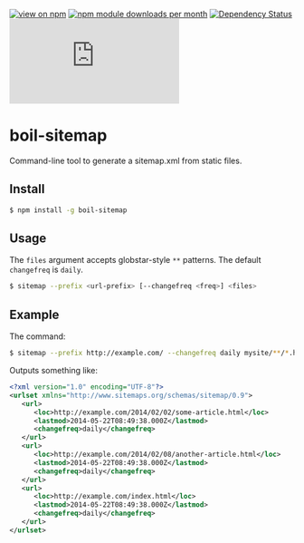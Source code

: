 [![view on npm](http://img.shields.io/npm/v/boil-sitemap.svg)](https://www.npmjs.org/package/boil-sitemap)
[![npm module downloads per month](http://img.shields.io/npm/dm/boil-sitemap.svg)](https://www.npmjs.org/package/boil-sitemap)
[![Dependency Status](https://david-dm.org/75lb/boil-sitemap.svg)](https://david-dm.org/75lb/boil-sitemap)
![Analytics](https://ga-beacon.appspot.com/UA-27725889-34/boil-sitemap/README.md?pixel)

boil-sitemap
============
Command-line tool to generate a sitemap.xml from static files. 

Install
-------
```sh
$ npm install -g boil-sitemap
```

Usage
-----
The `files` argument accepts globstar-style `**` patterns. The default `changefreq` is `daily`.
```sh
$ sitemap --prefix <url-prefix> [--changefreq <freq>] <files>
```

Example
-------
The command:
```sh
$ sitemap --prefix http://example.com/ --changefreq daily mysite/**/*.html
```
Outputs something like: 
```xml
<?xml version="1.0" encoding="UTF-8"?>
<urlset xmlns="http://www.sitemaps.org/schemas/sitemap/0.9">
   <url>
      <loc>http://example.com/2014/02/02/some-article.html</loc>
      <lastmod>2014-05-22T08:49:38.000Z</lastmod>
      <changefreq>daily</changefreq>
   </url>
   <url>
      <loc>http://example.com/2014/02/08/another-article.html</loc>
      <lastmod>2014-05-22T08:49:38.000Z</lastmod>
      <changefreq>daily</changefreq>
   </url>
   <url>
      <loc>http://example.com/index.html</loc>
      <lastmod>2014-05-22T08:49:38.000Z</lastmod>
      <changefreq>daily</changefreq>
   </url>
</urlset>
```

